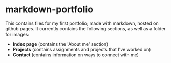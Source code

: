 # markdown-portfolio

<p>This contains files for my first portfolio; made with markdown, hosted on github pages. It currently contains the following sections, as well as a folder for images:</p>

- **Index page** (contains the 'About me' section)
- **Projects** (contains assignments and projects that I've worked on)
- **Contact** (contains information on ways to connect with me)
